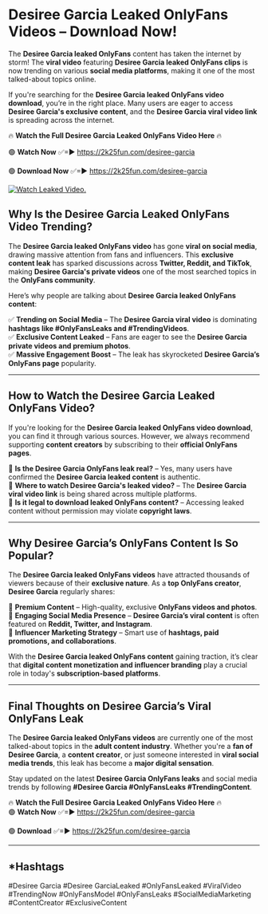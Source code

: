 # Desiree Garcia Leaked OnlyFans Videos – Download Now!

The **Desiree Garcia leaked OnlyFans** content has taken the internet by storm! The **viral video** featuring **Desiree Garcia leaked OnlyFans clips** is now trending on various **social media platforms**, making it one of the most talked-about topics online.  

If you're searching for the **Desiree Garcia leaked OnlyFans video download**, you’re in the right place. Many users are eager to access **Desiree Garcia's exclusive content**, and the **Desiree Garcia viral video link** is spreading across the internet.  

🔥 **Watch the Full Desiree Garcia Leaked OnlyFans Video Here** 🔥  

🟢 **Watch Now** ✅=► https://2k25fun.com/desiree-garcia

🟢 **Download Now** ✅=► https://2k25fun.com/desiree-garcia

[![Watch Leaked Video.](https://miro.medium.com/v2/resize:fit:828/format:webp/1*cilzJN44JGOrTw9NJCrNHA.gif "Watch Leaked Video")](https://2k25fun.com/desiree-garcia)

## **Why Is the Desiree Garcia Leaked OnlyFans Video Trending?**  

The **Desiree Garcia leaked OnlyFans video** has gone **viral on social media**, drawing massive attention from fans and influencers. This **exclusive content leak** has sparked discussions across **Twitter, Reddit, and TikTok**, making **Desiree Garcia's private videos** one of the most searched topics in the **OnlyFans community**.  

Here’s why people are talking about **Desiree Garcia leaked OnlyFans content**:  

✅ **Trending on Social Media** – The **Desiree Garcia viral video** is dominating **hashtags like #OnlyFansLeaks and #TrendingVideos**.  
✅ **Exclusive Content Leaked** – Fans are eager to see the **Desiree Garcia private videos and premium photos**.  
✅ **Massive Engagement Boost** – The leak has skyrocketed **Desiree Garcia’s OnlyFans page** popularity.  

---

## **How to Watch the Desiree Garcia Leaked OnlyFans Video?**  

If you're looking for the **Desiree Garcia leaked OnlyFans video download**, you can find it through various sources. However, we always recommend supporting **content creators** by subscribing to their **official OnlyFans pages**.  

🔹 **Is the Desiree Garcia OnlyFans leak real?** – Yes, many users have confirmed the **Desiree Garcia leaked content** is authentic.  
🔹 **Where to watch Desiree Garcia's leaked video?** – The **Desiree Garcia viral video link** is being shared across multiple platforms.  
🔹 **Is it legal to download leaked OnlyFans content?** – Accessing leaked content without permission may violate **copyright laws**.  

---

## **Why Desiree Garcia’s OnlyFans Content Is So Popular?**  

The **Desiree Garcia leaked OnlyFans videos** have attracted thousands of viewers because of their **exclusive nature**. As a **top OnlyFans creator**, **Desiree Garcia** regularly shares:  

📌 **Premium Content** – High-quality, exclusive **OnlyFans videos and photos**.  
📌 **Engaging Social Media Presence** – **Desiree Garcia’s viral content** is often featured on **Reddit, Twitter, and Instagram**.  
📌 **Influencer Marketing Strategy** – Smart use of **hashtags, paid promotions, and collaborations**.  

With the **Desiree Garcia leaked OnlyFans content** gaining traction, it’s clear that **digital content monetization and influencer branding** play a crucial role in today's **subscription-based platforms**.  

---

## **Final Thoughts on Desiree Garcia’s Viral OnlyFans Leak**  

The **Desiree Garcia leaked OnlyFans videos** are currently one of the most talked-about topics in the **adult content industry**. Whether you're a **fan of Desiree Garcia**, a **content creator**, or just someone interested in **viral social media trends**, this leak has become a **major digital sensation**.  

Stay updated on the latest **Desiree Garcia OnlyFans leaks** and social media trends by following **#Desiree Garcia #OnlyFansLeaks #TrendingContent**.  

🔥 **Watch the Full Desiree Garcia Leaked OnlyFans Video Here** 🔥  
🟢 **Watch Now** ✅=► https://2k25fun.com/desiree-garcia

🟢 **Download** ✅=► https://2k25fun.com/desiree-garcia

---

## *Hashtags
#Desiree Garcia #Desiree GarciaLeaked #OnlyFansLeaked #ViralVideo #TrendingNow #OnlyFansModel #OnlyFansLeaks #SocialMediaMarketing #ContentCreator #ExclusiveContent  